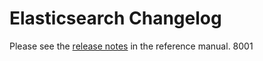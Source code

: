 # Elasticsearch Changelog

Please see the [release notes](https://www.elastic.co/guide/en/elasticsearch/reference/current/es-release-notes.html) in the reference manual.
8001

